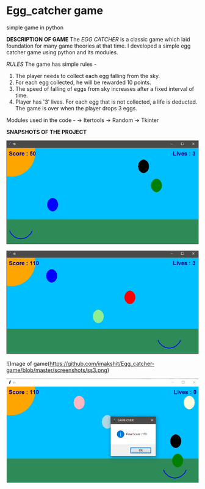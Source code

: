 # Egg_catcher game
 simple game in python
 
 
 **DESCRIPTION OF GAME**
 The _EGG CATCHER_ is a classic game which laid foundation for many game theories at that time. 
 I developed a simple egg catcher game using python and its modules.

_RULES_
The game has simple rules - 
1. The player needs to collect each egg falling from the sky.
2. For each egg collected, he will be rewarded 10 points.
3. The speed of falling of eggs from sky increases after a fixed interval of time.
4. Player has '3' lives. For each egg that is not collected, a life is deducted. The game is over when the player drops 3 eggs.

Modules used in the code - 
-> Itertools
-> Random
-> Tkinter


**SNAPSHOTS OF THE PROJECT**
 
 ![Image of game ](https://github.com/imakshit/Egg_catcher-game/blob/master/screenshots/ss1.png)
 
 ![Image of game](https://github.com/imakshit/Egg_catcher-game/blob/master/screenshots/ss2.png)
 
 ![Image of game(https://github.com/imakshit/Egg_catcher-game/blob/master/screenshots/ss3.png)
 
 ![Image of game](https://github.com/imakshit/Egg_catcher-game/blob/master/screenshots/ss4.png)
 
